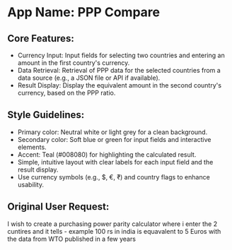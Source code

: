 # **App Name**: PPP Compare

## Core Features:

- Currency Input: Input fields for selecting two countries and entering an amount in the first country's currency.
- Data Retrieval: Retrieval of PPP data for the selected countries from a data source (e.g., a JSON file or API if available).
- Result Display: Display the equivalent amount in the second country's currency, based on the PPP ratio.

## Style Guidelines:

- Primary color: Neutral white or light grey for a clean background.
- Secondary color: Soft blue or green for input fields and interactive elements.
- Accent: Teal (#008080) for highlighting the calculated result.
- Simple, intuitive layout with clear labels for each input field and the result display.
- Use currency symbols (e.g., $, €, ₹) and country flags to enhance usability.

## Original User Request:
I wish to create a purchasing power parity calculator where i enter the 2 cuntires and it tells - example 100 rs in india is equavalent to 5 Euros with the data from WTO published in a few years
  